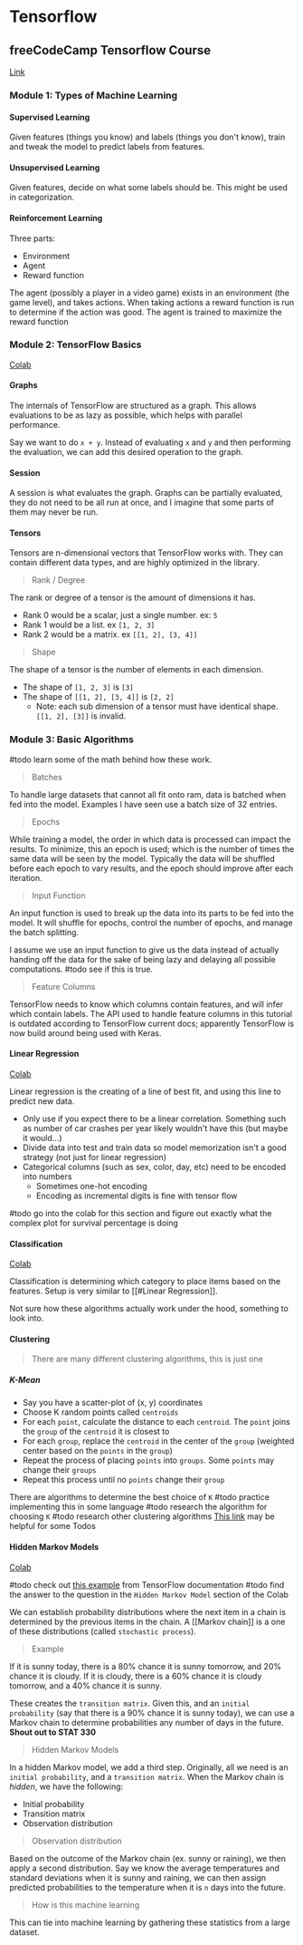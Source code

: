 # Tensorflow
## freeCodeCamp Tensorflow Course

[Link](https://www.youtube.com/watch?v=tPYj3fFJGjk&t=15s)

### Module 1: Types of Machine Learning

#### Supervised Learning

Given features (things you know) and labels (things you don't know), train and tweak the model to predict labels from features.
#### Unsupervised Learning

Given features, decide on what some labels should be. This might be used in categorization.
#### Reinforcement Learning

Three parts:
- Environment
- Agent
- Reward function

The agent (possibly a player in a video game) exists in an environment (the game level), and takes actions. When taking actions a reward function is run to determine if the action was good. The agent is trained to maximize the reward function

### Module 2: TensorFlow Basics

[Colab](https://colab.research.google.com/drive/1_aI-cbhV-cIJca96x185lRzyFW8RY8CH#scrollTo=ljgkTFn-TIha)

#### Graphs

The internals of TensorFlow are structured as a graph. This allows evaluations to be as lazy as possible, which helps with parallel performance.

Say we want to do `x + y`. Instead of evaluating `x` and `y` and then performing the evaluation, we can add this desired operation to the graph.

#### Session

A session is what evaluates the graph. Graphs can be partially evaluated, they do not need to be all run at once, and I imagine that some parts of them may never be run.

#### Tensors

Tensors are n-dimensional vectors that TensorFlow works with. They can contain different data types, and are highly optimized in the library.

> Rank / Degree

The rank or degree of a tensor is the amount of dimensions it has.
- Rank 0 would be a scalar, just a single number. ex: `5`
- Rank 1 would be a list. ex `[1, 2, 3]`
- Rank 2 would be a matrix. ex `[[1, 2], [3, 4]]`

> Shape

The shape of a tensor is the number of elements in each dimension.
- The shape of `[1, 2, 3]` is `[3]`
- The shape of `[[1, 2], [3, 4]]` is `[2, 2]`
	- Note: each sub dimension of a tensor must have identical shape. `[[1, 2], [3]]` is invalid.

### Module 3: Basic Algorithms

#todo learn some of the math behind how these work.

> Batches

To handle large datasets that cannot all fit onto ram, data is batched when fed into the model. Examples I have seen use a batch size of 32 entries.

> Epochs

While training a model, the order in which data is processed can impact the results. To minimize, this an epoch is used; which is the number of times the same data will be seen by the model. Typically the data will be shuffled before each epoch to vary results, and the epoch should improve after each iteration.

> Input Function

An input function is used to break up the data into its parts to be fed into the model. It will shuffle for epochs, control the number of epochs, and manage the batch splitting.

I assume we use an input function to give us the data instead of actually handing off the data for the sake of being lazy and delaying all possible computations. #todo see if this is true.

> Feature Columns

TensorFlow needs to know which columns contain features, and will infer which contain labels. The API used to handle feature columns in this tutorial is outdated according to TensorFlow current docs; apparently TensorFlow is now build around being used with Keras.
#### Linear Regression

[Colab](https://colab.research.google.com/drive/1w4omuGgaAE4quALcEQtzYkVN6ktqCIti)

Linear regression is the creating of a line of best fit, and using this line to predict new data.
- Only use if you expect there to be a linear correlation. Something such as number of car crashes per year likely wouldn't have this (but maybe it would...)
- Divide data into test and train data so model memorization isn't a good strategy (not just for linear regression)
- Categorical columns (such as sex, color, day, etc) need to be encoded into numbers
	- Sometimes one-hot encoding
	- Encoding as incremental digits is fine with tensor flow

#todo go into the colab for this section and figure out exactly what the complex plot for survival percentage is doing

#### Classification
[Colab](https://colab.research.google.com/drive/1Jbqd7-0w-6m3rrQG7bO_pv5EQ6Dh61Hi)

Classification is determining which category to place items based on the features. Setup is very similar to [[#Linear Regression]].

Not sure how these algorithms actually work under the hood, something to look into.

#### Clustering
> There are many different clustering algorithms, this is just one

##### K-Mean
- Say you have a scatter-plot of (x, y) coordinates
- Choose K random points called `centroids`
- For each `point`, calculate the distance to each `centroid`. The `point` joins the `group` of the `centroid` it is closest to
- For each `group`, replace the `centroid` in the center of the `group` (weighted center based on the `points` in the `group`)
- Repeat the process of placing `points` into `groups`. Some `points` may change their `groups`
- Repeat this process until no `points` change their `group`

There are algorithms to determine the best choice of `K`
#todo practice implementing this in some language
#todo research the algorithm for choosing `K`
#todo research other clustering algorithms
[This link](https://towardsdatascience.com/the-5-clustering-algorithms-data-scientists-need-to-know-a36d136ef68) may be helpful for some Todos

#### Hidden Markov Models

[Colab](https://colab.research.google.com/drive/1TADkS86HHqIroYEvgx9p6PQvclLNppnO)

#todo check out [this example](https://www.tensorflow.org/probability/api_docs/python/tfp/distributions/HiddenMarkovModel) from TensorFlow documentation
#todo find the answer to the question in the `Hidden Markov Model` section of the Colab

We can establish probability distributions where the next item in a chain is determined by the previous items in the chain. A [[Markov chain]] is a one of these distributions (called `stochastic process`).

> Example

If it is sunny today, there is a 80% chance it is sunny tomorrow, and 20% chance it is cloudy. If it is cloudy, there is a 60% chance it is cloudy tomorrow, and a 40% chance it is sunny.

These creates the `transition matrix`. Given this, and an `initial probability` (say that there is a 90% chance it is sunny today), we can use a Markov chain to determine probabilities any number of days in the future. **Shout out to STAT 330**

> Hidden Markov Models

In a hidden Markov model, we add a third step. Originally, all we need is an `initial probability`, and a `transition matrix`. When the Markov chain is *hidden*, we have the following:
- Initial probability
- Transition matrix
- Observation distribution

> Observation distribution

Based on the outcome of the Markov chain (ex. sunny or raining), we then apply a second distribution. Say we know the average temperatures and standard deviations when it is sunny and raining, we can then assign predicted probabilities to the temperature when it is `n` days into the future.

> How is this machine learning

This can tie into machine learning by gathering these statistics from a large dataset.